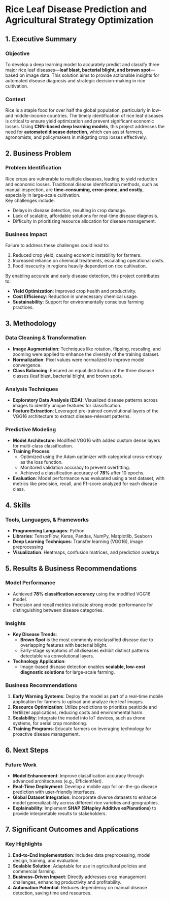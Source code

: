 # Rice Leaf Disease Prediction and Agricultural Strategy Optimization



## 1. Executive Summary  

### **Objective**  
To develop a deep learning model to accurately predict and classify three major rice leaf diseases—**leaf blast, bacterial blight, and brown spot**—based on image data. This solution aims to provide actionable insights for automated disease diagnosis and strategic decision-making in rice cultivation.

### **Context**  
Rice is a staple food for over half the global population, particularly in low- and middle-income countries. The timely identification of rice leaf diseases is critical to ensure yield optimization and prevent significant economic losses. Using **CNN-based deep learning models**, this project addresses the need for **automated disease detection**, which can assist farmers, agronomists, and policymakers in mitigating crop losses effectively.



## 2. Business Problem  

### **Problem Identification**  
Rice crops are vulnerable to multiple diseases, leading to yield reduction and economic losses. Traditional disease identification methods, such as manual inspection, are **time-consuming, error-prone, and costly**, especially in large-scale cultivation.  
Key challenges include:  
- Delays in disease detection, resulting in crop damage.  
- Lack of scalable, affordable solutions for real-time disease diagnosis.  
- Difficulty in prioritizing resource allocation for disease management.

### **Business Impact**  
Failure to address these challenges could lead to:  
1. Reduced crop yield, causing economic instability for farmers.  
2. Increased reliance on chemical treatments, escalating operational costs.  
3. Food insecurity in regions heavily dependent on rice cultivation.  

By enabling accurate and early disease detection, this project contributes to:  
- **Yield Optimization**: Improved crop health and productivity.  
- **Cost Efficiency**: Reduction in unnecessary chemical usage.  
- **Sustainability**: Support for environmentally conscious farming practices.  



## 3. Methodology  

### **Data Cleaning & Transformation**  
- **Image Augmentation**: Techniques like rotation, flipping, rescaling, and zooming were applied to enhance the diversity of the training dataset.  
- **Normalization**: Pixel values were normalized to improve model convergence.  
- **Class Balancing**: Ensured an equal distribution of the three disease classes (leaf blast, bacterial blight, and brown spot).  

### **Analysis Techniques**  
- **Exploratory Data Analysis (EDA)**: Visualized disease patterns across images to identify unique features for classification.  
- **Feature Extraction**: Leveraged pre-trained convolutional layers of the VGG16 architecture to extract disease-relevant patterns.  

### **Predictive Modeling**  
- **Model Architecture**: Modified VGG16 with added custom dense layers for multi-class classification.  
- **Training Process**:  
  - Optimized using the Adam optimizer with categorical cross-entropy as the loss function.  
  - Monitored validation accuracy to prevent overfitting.  
  - Achieved a classification accuracy of **78%** after 10 epochs.  
- **Evaluation**: Model performance was evaluated using a test dataset, with metrics like precision, recall, and F1-score analyzed for each disease class.  



## 4. Skills  

### **Tools, Languages, & Frameworks**  
- **Programming Languages**: Python  
- **Libraries**: TensorFlow, Keras, Pandas, NumPy, Matplotlib, Seaborn  
- **Deep Learning Techniques**: Transfer learning (VGG16), image preprocessing  
- **Visualization**: Heatmaps, confusion matrices, and prediction overlays  



## 5. Results & Business Recommendations  

### **Model Performance**  
- Achieved **78% classification accuracy** using the modified VGG16 model.  
- Precision and recall metrics indicate strong model performance for distinguishing between disease categories.  

### **Insights**  
- **Key Disease Trends**:  
  - **Brown Spot** is the most commonly misclassified disease due to overlapping features with bacterial blight.  
  - Early-stage symptoms of all diseases exhibit distinct patterns detectable via convolutional layers.  
- **Technology Application**:  
  - Image-based disease detection enables **scalable, low-cost diagnostic solutions** for large-scale farming.  

### **Business Recommendations**  
1. **Early Warning Systems**: Deploy the model as part of a real-time mobile application for farmers to upload and analyze rice leaf images.  
2. **Resource Optimization**: Utilize predictions to prioritize pesticide and fertilizer applications, reducing costs and environmental harm.  
3. **Scalability**: Integrate the model into IoT devices, such as drone systems, for aerial crop monitoring.  
4. **Training Programs**: Educate farmers on leveraging technology for proactive disease management.  



## 6. Next Steps  

### **Future Work**  
- **Model Enhancement**: Improve classification accuracy through advanced architectures (e.g., EfficientNet).  
- **Real-Time Deployment**: Develop a mobile app for on-the-go disease prediction with user-friendly interfaces.  
- **Global Dataset Integration**: Incorporate diverse datasets to enhance model generalizability across different rice varieties and geographies.  
- **Explainability**: Implement **SHAP (SHapley Additive exPlanations)** to provide interpretable results to stakeholders.  



## 7. Significant Outcomes and Applications 

### **Key Highlights**  
1. **End-to-End Implementation**: Includes data preprocessing, model design, training, and evaluation.  
2. **Scalable Solution**: Adaptable for use in agricultural policies and commercial farming.  
3. **Business-Driven Impact**: Directly addresses crop management challenges, enhancing productivity and profitability.  
4. **Automation Potential**: Reduces dependency on manual disease detection, saving time and resources.  


